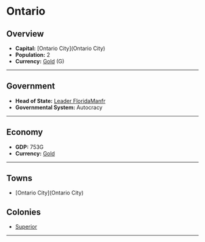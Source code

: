 # Ontario

## Overview

- **Capital:** [Ontario City](Ontario City)
- **Population:** 2
- **Currency:** [Gold](Gold) (G)

---

## Government

- **Head of State:** [Leader FloridaManfr](FloridaManfr)
- **Governmental System:** Autocracy

---

## Economy

- **GDP:** 753G
- **Currency:** [Gold](Gold)

---

## Towns

- [Ontario City](Ontario City)

## Colonies

- [Superior](Superior)

---